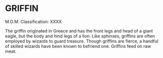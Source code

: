 # GRIFFIN  
M.O.M. Classification: XXXX  
  
The griffin originated in Greece and has the front legs and head of a giant eagle, but the body and hind legs of a lion. Like sphinxes, griffins are often employed by wizards to guard treasure. Though griffins are fierce, a handful of skilled wizards have been known to befriend one. Griffins feed on raw meat.  
  
